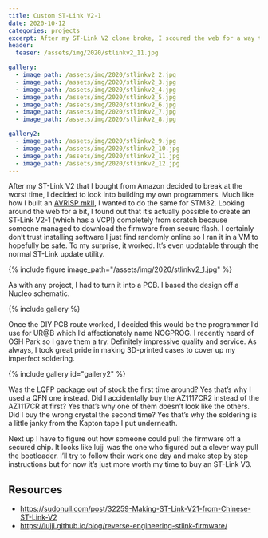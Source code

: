 ```yaml
---
title: Custom ST-Link V2-1
date: 2020-10-12
categories: projects
excerpt: After my ST-Link V2 clone broke, I scoured the web for a way to build one from scratch. I ended up with a custom ST-Link with built-in UART VCP.
header:
  teaser: /assets/img/2020/stlinkv2_11.jpg

gallery:
  - image_path: /assets/img/2020/stlinkv2_2.jpg
  - image_path: /assets/img/2020/stlinkv2_3.jpg
  - image_path: /assets/img/2020/stlinkv2_4.jpg
  - image_path: /assets/img/2020/stlinkv2_5.jpg
  - image_path: /assets/img/2020/stlinkv2_6.jpg
  - image_path: /assets/img/2020/stlinkv2_7.jpg
  - image_path: /assets/img/2020/stlinkv2_8.jpg

gallery2:
  - image_path: /assets/img/2020/stlinkv2_9.jpg
  - image_path: /assets/img/2020/stlinkv2_10.jpg
  - image_path: /assets/img/2020/stlinkv2_11.jpg
  - image_path: /assets/img/2020/stlinkv2_12.jpg
---
```


After my ST-Link V2 that I bought from Amazon decided to break at the worst time, I decided to look into building my own programmers. Much like how I built an [AVRISP mkII](https://make.kosakalab.com/make/electronic-work/avrisp-mk2/uno-r3_avrisp-mk2_en/), I wanted to do the same for STM32. Looking around the web for a bit, I found out that it’s actually possible to create an ST-Link V2-1 (which has a VCP!) completely from scratch because someone managed to download the firmware from secure flash. I certainly don’t trust installing software I just find randomly online so I ran it in a VM to hopefully be safe. To my surprise, it worked. It’s even updatable through the normal ST-Link update utility.

{% include figure image_path="/assets/img/2020/stlinkv2_1.jpg" %}

As with any project, I had to turn it into a PCB. I based the design off a Nucleo schematic.

{% include gallery %}

Once the DIY PCB route worked, I decided this would be the programmer I’d use for UR@B which I’d affectionately name NOGPROG. I recently heard of OSH Park so I gave them a try. Definitely impressive quality and service. As always, I took great pride in making 3D-printed cases to cover up my imperfect soldering.

{% include gallery id="gallery2" %}

Was the LQFP package out of stock the first time around? Yes that’s why I used a QFN one instead. Did I accidentally buy the AZ1117CR2 instead of the AZ1117CR at first? Yes that’s why one of them doesn’t look like the others. Did I buy the wrong crystal the second time? Yes that’s why the soldering is a little janky from the Kapton tape I put underneath.

Next up I have to figure out how someone could pull the firmware off a secured chip. It looks like lujji was the one who figured out a clever way pull the bootloader. I’ll try to follow their work one day and make step by step instructions but for now it’s just more worth my time to buy an ST-Link V3.

## Resources

- <https://sudonull.com/post/32259-Making-ST-Link-V21-from-Chinese-ST-Link-V2>
- <https://lujji.github.io/blog/reverse-engineering-stlink-firmware/>
